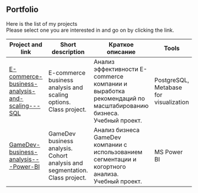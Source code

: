 ## Portfolio
Here is the list of my projects  
Please select one you are interested in and go on by clicking the link.

| Project and link | Short description | Краткое описание | Tools |
|---|---|---|---|
|[E-commerce-business-analysis-and-scaling---SQL](https://github.com/realseich/E-commerce-business-analysis-and-scaling---SQL)|E-commerce business analysis and scaling options.<br />Class project.| Анализ эффективности E-commerce компании и выработка рекомендаций по масштабированию бизнеса.<br />Учебный проект.|PostgreSQL,<br />Metabase for visualization|
|[GameDev-business-analysis---Power-BI](https://github.com/realseich/GameDev-business-analysis---Power-BI)|GameDev business analysis. Сohort analysis and segmentation.<br />Class project.| Анализ бизнеса GameDev компании с использованием сегментации и когортного анализа.<br />Учебный проект.|MS Power BI|
